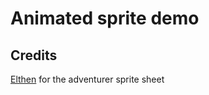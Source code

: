 # Animated sprite demo

## Credits

[Elthen](https://elthen.itch.io/pixel-art-adventurer-sprites) for the adventurer sprite sheet
